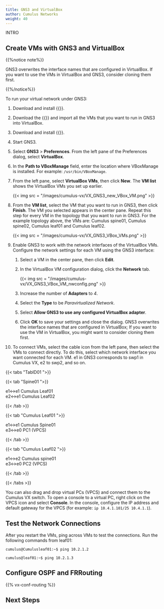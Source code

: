 ```yaml
---
title: GNS3 and VirtualBox
author: Cumulus Networks
weight: 40
---
```


INTRO

## Create VMs with GNS3 and VirtualBox

{{%notice note%}}

GNS3 overwrites the interface names that are configured in VirtualBox. If you want to use the VMs in VirtualBox and GNS3, consider cloning them first.

{{%/notice%}}

To run your virtual network under GNS3:

1. Download and install {{<exlink url="https://www.virtualbox.org" text="VirtualBox">}}.
2. Download the {{<exlink url="https://cumulusnetworks.com/cumulus-vx/download/" text="VirtualBox OVA image">}} and import all the VMs that you want to run in GNS3 into VirtualBox.
3. Download and install {{<exlink url="https://www.gns3.com/software" text="GNS3">}}.
4. Start GNS3.
5. Select **GNS3** \> **Preferences**. From the left pane of the Preferences dialog, select **VirtualBox**.
6. In the **Path to VBoxManage** field, enter the location where VBoxManage is installed. For example: `/usr/bin/VBoxManage`.
7. From the left pane, select **VirtualBox VMs**, then click **New**. The **VM list** shows the VirtualBox VMs you set up earlier.

    {{< img src = "/images/cumulus-vx/VX_GNS3_new_VBox_VM.png" >}}

8. From the **VM list**, select the VM that you want to run in GNS3, then click **Finish**. The VM you selected appears in the center pane. Repeat this step for every VM in the topology that you want to run in GNS3. For the example topology above, the VMs are: Cumulus spine01, Cumulus spine02, Cumulus leaf01 and Cumulus leaf02.

    {{< img src = "/images/cumulus-vx/VX_GNS3_VBox_VMs.png" >}}

9. Enable GNS3 to work with the network interfaces of the VirtualBox VMs. Configure the network settings for each VM using the GNS3 interface:

   1. Select a VM in the center pane, then click **Edit**.

   2. In the VirtualBox VM configuration dialog, click the **Network** tab.

      {{< img src = "/images/cumulus-vx/VX_GNS3_VBox_VM_nwconfig.png" >}}

   3. Increase the number of **Adapters** to *4*.
   4. Select the **Type** to be *Paravirtualized Network*.
   5. Select **Allow GNS3 to use any configured VirtualBox adapter**.
   6. Click **OK** to save your settings and close the dialog. GNS3 overwrites the interface names that are configured in VirtualBox; If you want to use the VM in VirtualBox, you might want to consider cloning them first.

10. To connect VMs, select the cable icon from the left pane, then select the VMs to connect directly. To do this, select which network interface you want connected for each VM. e1 in GNS3 corresponds to swp1 in Cumulus VX, e2 to swp2, and so on.

   {{< tabs "TabID01 ">}}

{{< tab "Spine01 ">}}

e1<->e1 Cumulus Leaf01  
e2<->e1 Cumulus Leaf02

{{< /tab >}}

{{< tab "Cumulus Leaf01 ">}}

e1<->e1 Cumulus Spine01  
e3<->e0 PC1 (VPCS)

{{< /tab >}}

{{< tab "Cumulus Leaf02 ">}}

e1<->e2 Cumulus spine01  
e3<->e0 PC2 (VPCS)

{{< /tab >}}

{{< /tabs >}}

   You can also drag and drop virtual PCs (VPCS) and connect them to the Cumulus VX switch. To open a console to a virtual PC, right click on the VPCS icon and select **Console**. In the console, configure the IP address and default gateway for the VPCS (for example: `ip 10.4.1.101/25 10.4.1.1`).

## Test the Network Connections

After you restart the VMs, ping across VMs to test the connections. Run the following commands from leaf01:

   ```
   cumulus@Cumulusleaf01:~$ ping 10.2.1.2

   cumulus@leaf01:~$ ping 10.2.1.3
   ```

## Configure OSPF and FRRouting

{{% vx-conf-routing %}}

## Next Steps
